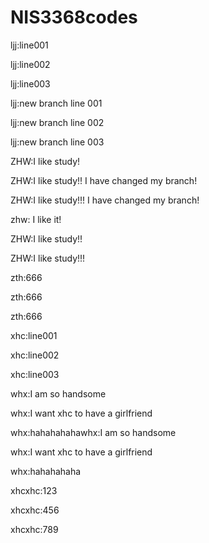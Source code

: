 # NIS3368codes

ljj:line001

ljj:line002

ljj:line003

ljj:new branch line 001

ljj:new branch line 002

ljj:new branch line 003

ZHW:I like study!

ZHW:I like study!! I have changed my branch!

ZHW:I like study!!! I have changed my branch!

zhw: I like it!

ZHW:I like study!!

ZHW:I like study!!!

zth:666

zth:666

zth:666

xhc:line001

xhc:line002

xhc:line003

whx:I am so handsome

whx:I want xhc to have a girlfriend


whx:hahahahahawhx:I am so handsome

whx:I want xhc to have a girlfriend

whx:hahahahaha

xhcxhc:123

xhcxhc:456

xhcxhc:789
